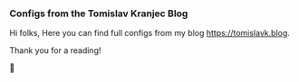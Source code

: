 ### Configs from the Tomislav Kranjec Blog
Hi folks,
Here you can find full configs from my blog https://tomislavk.blog.

Thank you for a reading!

:rocket: